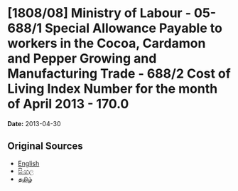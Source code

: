# [1808/08] Ministry of Labour - 05-688/1 Special Allowance Payable to workers in the Cocoa, Cardamon and Pepper Growing and Manufacturing Trade - 688/2 Cost of Living Index Number for the month of April 2013 - 170.0

**Date:** 2013-04-30

## Original Sources

- [English](https://documents.gov.lk/view/extra-gazettes/2013/4/1808-08_E.pdf)
- [සිංහල](https://documents.gov.lk/view/extra-gazettes/2013/4/1808-08_S.pdf)
- [தமிழ்](https://documents.gov.lk/view/extra-gazettes/2013/4/1808-08_T.pdf)
